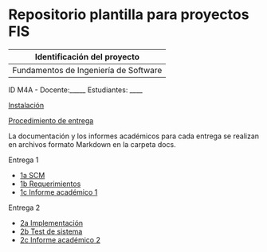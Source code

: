 # Repositorio plantilla para proyectos FIS

| Identificación del proyecto
|-----------
| Fundamentos de Ingeniería de Software
ID M4A - Docente:_____
Estudiantes: ____

[Instalación](install.md)

[Procedimiento de entrega](proc_entrega.md)

La documentación y los informes académicos para cada entrega se realizan en archivos formato Markdown en la carpeta docs.

Entrega 1
* [1a SCM](docs/1a_scm.md)
* [1b Requerimientos](docs/1b_requerimientos.md)
* [1c Informe académico 1](docs/1c_informe_academico_1.md)

Entrega 2
* [2a Implementación](docs/2a_implementacion.md)
* [2b Test de sistema](docs/2b_testsistema.md)
* [2c Informe académico 2](docs/2c_informe_academico_2.md)
